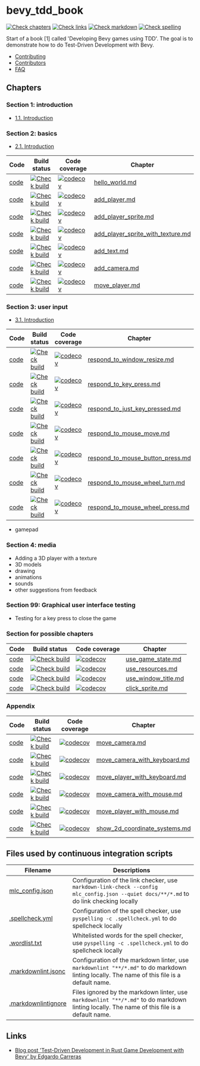 # bevy_tdd_book

<!-- markdownlint-disable MD013 --><!-- Badges cannot be split up over lines, hence will break 80 characters per line -->

[![Check chapters](https://github.com/richelbilderbeek/bevy_tdd_book/actions/workflows/check_chapters.yaml/badge.svg?branch=master)](https://github.com/richelbilderbeek/bevy_tdd_book/actions/workflows/check_chapters.yaml)
[![Check links](https://github.com/richelbilderbeek/bevy_tdd_book/actions/workflows/check_links.yaml/badge.svg?branch=master)](https://github.com/richelbilderbeek/bevy_tdd_book/actions/workflows/check_links.yaml)
[![Check markdown](https://github.com/richelbilderbeek/bevy_tdd_book/actions/workflows/check_markdown.yaml/badge.svg?branch=master)](https://github.com/richelbilderbeek/bevy_tdd_book/actions/workflows/check_markdown.yaml)
[![Check spelling](https://github.com/richelbilderbeek/bevy_tdd_book/actions/workflows/check_spelling.yaml/badge.svg?branch=master)](https://github.com/richelbilderbeek/bevy_tdd_book/actions/workflows/check_spelling.yaml)

<!-- markdownlint-enable MD013 -->

Start of a book [1] called 'Developing Bevy games using TDD'.
The goal is to demonstrate how to do Test-Driven Development with Bevy.

- [Contributing](docs/CONTRIBUTING.md)
- [Contributors](docs/misc/contributors.md)
- [FAQ](docs/misc/faq.md)

## Chapters

### Section 1: introduction

- [1.1. Introduction](docs/introduction/introduction.md)

### Section 2: basics

- [2.1. Introduction](docs/misc/basic_introduction.md)

<!-- markdownlint-disable MD013 --><!-- Tables cannot be split up over lines, hence will break 80 characters per line -->

Code                                                                                    |Build status                                                                                                                                                                                                                                                                       |Code coverage                                                                                                                                                                                                          |Chapter
-----------|-----------|-----------|------------------------------
[code](https://github.com/richelbilderbeek/bevy_tdd_book_hello_world)                   |[![Check build](https://github.com/richelbilderbeek/bevy_tdd_book_hello_world/actions/workflows/check_build.yaml/badge.svg?branch=master)](https://github.com/richelbilderbeek/bevy_tdd_book_hello_world/actions/workflows/check_build.yaml)                                       |[![codecov](https://codecov.io/gh/richelbilderbeek/bevy_tdd_book_hello_world/graph/badge.svg?token=XAVFZYDQKZ)](https://codecov.io/gh/richelbilderbeek/bevy_tdd_book_hello_world)                                      |[hello_world.md](docs/chapters/hello_world.md)
[code](https://github.com/richelbilderbeek/bevy_tdd_book_add_player)                    |[![Check build](https://github.com/richelbilderbeek/bevy_tdd_book_add_player/actions/workflows/check_build.yaml/badge.svg?branch=master)](https://github.com/richelbilderbeek/bevy_tdd_book_add_player/actions/workflows/check_build.yaml)                                         |[![codecov](https://codecov.io/gh/richelbilderbeek/bevy_tdd_book_add_player/graph/badge.svg?token=XAVFZYDQKZ)](https://codecov.io/gh/richelbilderbeek/bevy_tdd_book_add_player)                                        |[add_player.md](docs/chapters/add_player.md)
[code](https://github.com/richelbilderbeek/bevy_tdd_book_add_player_sprite)             |[![Check build](https://github.com/richelbilderbeek/bevy_tdd_book_add_player_sprite/actions/workflows/check_build.yaml/badge.svg?branch=master)](https://github.com/richelbilderbeek/bevy_tdd_book_add_player_sprite/actions/workflows/check_build.yaml)                           |[![codecov](https://codecov.io/gh/richelbilderbeek/bevy_tdd_book_add_player_sprite/graph/badge.svg?token=XAVFZYDQKZ)](https://codecov.io/gh/richelbilderbeek/bevy_tdd_book_add_player_sprite)                          |[add_player_sprite.md](docs/chapters/add_player_sprite.md)
[code](https://github.com/richelbilderbeek/bevy_tdd_book_add_player_sprite_with_texture)|[![Check build](https://github.com/richelbilderbeek/bevy_tdd_book_add_player_sprite_with_texture/actions/workflows/check_build.yaml/badge.svg?branch=master)](https://github.com/richelbilderbeek/bevy_tdd_book_add_player_sprite_with_texture/actions/workflows/check_build.yaml) |[![codecov](https://codecov.io/gh/richelbilderbeek/bevy_tdd_book_add_player_sprite_with_texture/graph/badge.svg?token=XAVFZYDQKZ)](https://codecov.io/gh/richelbilderbeek/bevy_tdd_book_add_player_sprite_with_texture)|[add_player_sprite_with_texture.md](docs/chapters/add_player_sprite_with_texture.md)
[code](https://github.com/richelbilderbeek/bevy_tdd_book_add_text)                      |[![Check build](https://github.com/richelbilderbeek/bevy_tdd_book_add_text/actions/workflows/check_build.yaml/badge.svg?branch=master)](https://github.com/richelbilderbeek/bevy_tdd_book_add_text/actions/workflows/check_build.yaml)                                             |[![codecov](https://codecov.io/gh/richelbilderbeek/bevy_tdd_book_add_text/graph/badge.svg?token=XAVFZYDQKZ)](https://codecov.io/gh/richelbilderbeek/bevy_tdd_book_add_text)                                            |[add_text.md](docs/chapters/add_text.md)
[code](https://github.com/richelbilderbeek/bevy_tdd_book_add_camera)                    |[![Check build](https://github.com/richelbilderbeek/bevy_tdd_book_add_camera/actions/workflows/check_build.yaml/badge.svg?branch=master)](https://github.com/richelbilderbeek/bevy_tdd_book_add_camera/actions/workflows/check_build.yaml)                                         |[![codecov](https://codecov.io/gh/richelbilderbeek/bevy_tdd_book_add_camera/graph/badge.svg?token=XAVFZYDQKZ)](https://codecov.io/gh/richelbilderbeek/bevy_tdd_book_add_camera)                                        |[add_camera.md](docs/chapters/add_camera.md)
[code](https://github.com/richelbilderbeek/bevy_tdd_book_move_player)                   |[![Check build](https://github.com/richelbilderbeek/bevy_tdd_book_move_player/actions/workflows/check_build.yaml/badge.svg?branch=master)](https://github.com/richelbilderbeek/bevy_tdd_book_move_player/actions/workflows/check_build.yaml)                                       |[![codecov](https://codecov.io/gh/richelbilderbeek/bevy_tdd_book_move_player/graph/badge.svg?token=XAVFZYDQKZ)](https://codecov.io/gh/richelbilderbeek/bevy_tdd_book_move_player)                                      |[move_player.md](docs/chapters/move_player.md)

<!-- markdownlint-enable MD013 -->

### Section 3: user input

- [3.1. Introduction](docs/misc/respond_to_input_introduction.md)

<!-- markdownlint-disable MD013 --><!-- Tables cannot be split up over lines, hence will break 80 characters per line -->

Code                                                                                    |Build status                                                                                                                                                                                                                                                                       |Code coverage                                                                                                                                                                                                          |Chapter
-----------|-----------|-----------|------------------------------
[code](https://github.com/richelbilderbeek/bevy_tdd_book_respond_to_window_resize)      |[![Check build](https://github.com/richelbilderbeek/bevy_tdd_book_respond_to_window_resize/actions/workflows/check_build.yaml/badge.svg?branch=master)](https://github.com/richelbilderbeek/bevy_tdd_book_respond_to_window_resize/actions/workflows/check_build.yaml)             |[![codecov](https://codecov.io/gh/richelbilderbeek/bevy_tdd_book_respond_to_window_resize/graph/badge.svg?token=XAVFZYDQKZ)](https://codecov.io/gh/richelbilderbeek/bevy_tdd_book_respond_to_window_resize)            |[respond_to_window_resize.md](docs/chapters/respond_to_window_resize.md)
[code](https://github.com/richelbilderbeek/bevy_tdd_book_respond_to_key_press)          |[![Check build](https://github.com/richelbilderbeek/bevy_tdd_book_respond_to_key_press/actions/workflows/check_build.yaml/badge.svg?branch=master)](https://github.com/richelbilderbeek/bevy_tdd_book_respond_to_key_press/actions/workflows/check_build.yaml)                     |[![codecov](https://codecov.io/gh/richelbilderbeek/bevy_tdd_book_respond_to_key_press/graph/badge.svg?token=XAVFZYDQKZ)](https://codecov.io/gh/richelbilderbeek/bevy_tdd_book_respond_to_key_press)                    |[respond_to_key_press.md](docs/chapters/respond_to_key_press.md)
[code](https://github.com/richelbilderbeek/bevy_tdd_book_respond_to_just_key_pressed)   |[![Check build](https://github.com/richelbilderbeek/bevy_tdd_book_respond_to_just_key_pressed/actions/workflows/check_build.yaml/badge.svg?branch=master)](https://github.com/richelbilderbeek/bevy_tdd_book_respond_to_just_key_pressed/actions/workflows/check_build.yaml)       |[![codecov](https://codecov.io/gh/richelbilderbeek/bevy_tdd_book_respond_to_just_key_pressed/graph/badge.svg?token=XAVFZYDQKZ)](https://codecov.io/gh/richelbilderbeek/bevy_tdd_book_respond_to_just_key_pressed)      |[respond_to_just_key_pressed.md](docs/chapters/respond_to_just_key_pressed.md)
[code](https://github.com/richelbilderbeek/bevy_tdd_book_respond_to_mouse_move)         |[![Check build](https://github.com/richelbilderbeek/bevy_tdd_book_respond_to_mouse_move/actions/workflows/check_build.yaml/badge.svg?branch=master)](https://github.com/richelbilderbeek/bevy_tdd_book_respond_to_mouse_move/actions/workflows/check_build.yaml)                   |[![codecov](https://codecov.io/gh/richelbilderbeek/bevy_tdd_book_respond_to_mouse_move/graph/badge.svg?token=XAVFZYDQKZ)](https://codecov.io/gh/richelbilderbeek/bevy_tdd_book_respond_to_mouse_move)                  |[respond_to_mouse_move.md](docs/chapters/respond_to_mouse_move.md)
[code](https://github.com/richelbilderbeek/bevy_tdd_book_respond_to_mouse_button_press) |[![Check build](https://github.com/richelbilderbeek/bevy_tdd_book_respond_to_mouse_button_press/actions/workflows/check_build.yaml/badge.svg?branch=master)](https://github.com/richelbilderbeek/bevy_tdd_book_respond_to_mouse_button_press/actions/workflows/check_build.yaml)   |[![codecov](https://codecov.io/gh/richelbilderbeek/bevy_tdd_book_respond_to_mouse_button_press/graph/badge.svg?token=XAVFZYDQKZ)](https://codecov.io/gh/richelbilderbeek/bevy_tdd_book_respond_to_mouse_button_press)  |[respond_to_mouse_button_press.md](docs/chapters/respond_to_mouse_button_press.md)
[code](https://github.com/richelbilderbeek/bevy_tdd_book_respond_to_mouse_wheel_turn)   |[![Check build](https://github.com/richelbilderbeek/bevy_tdd_book_respond_to_mouse_wheel_turn/actions/workflows/check_build.yaml/badge.svg?branch=master)](https://github.com/richelbilderbeek/bevy_tdd_book_respond_to_mouse_wheel_turn/actions/workflows/check_build.yaml)       |[![codecov](https://codecov.io/gh/richelbilderbeek/bevy_tdd_book_respond_to_mouse_wheel_turn/graph/badge.svg?token=XAVFZYDQKZ)](https://codecov.io/gh/richelbilderbeek/bevy_tdd_book_respond_to_mouse_wheel_turn)      |[respond_to_mouse_wheel_turn.md](docs/chapters/respond_to_mouse_wheel_turn.md)
[code](https://github.com/richelbilderbeek/bevy_tdd_book_respond_to_mouse_wheel_press)  |[![Check build](https://github.com/richelbilderbeek/bevy_tdd_book_respond_to_mouse_wheel_press/actions/workflows/check_build.yaml/badge.svg?branch=master)](https://github.com/richelbilderbeek/bevy_tdd_book_respond_to_mouse_wheel_press/actions/workflows/check_build.yaml)     |[![codecov](https://codecov.io/gh/richelbilderbeek/bevy_tdd_book_respond_to_mouse_wheel_press/graph/badge.svg?token=XAVFZYDQKZ)](https://codecov.io/gh/richelbilderbeek/bevy_tdd_book_respond_to_mouse_wheel_press)    |[respond_to_mouse_wheel_press.md](docs/chapters/respond_to_mouse_wheel_press.md)

<!-- markdownlint-enable MD013 -->

- gamepad


### Section 4: media

- Adding a 3D player with a texture
- 3D models
- drawing
- animations
- sounds
- other suggestions from feedback

### Section 99: Graphical user interface testing

- Testing for a key press to close the game

### Section for possible chapters

<!-- markdownlint-disable MD013 --><!-- Tables cannot be split up over lines, hence will break 80 characters per line -->

Code                                                                                    |Build status                                                                                                                                                                                                                                                                       |Code coverage                                                                                                                                                                                                          |Chapter
-----------|-----------|-----------|------------------------------
[code](https://github.com/richelbilderbeek/bevy_tdd_book_use_game_state)   |[![Check build](https://github.com/richelbilderbeek/bevy_tdd_book_use_game_state/actions/workflows/check_build.yaml/badge.svg?branch=master)](https://github.com/richelbilderbeek/bevy_tdd_book_use_game_state/actions/workflows/check_build.yaml)   |[![codecov](https://codecov.io/gh/richelbilderbeek/bevy_tdd_book_use_game_state/graph/badge.svg?token=XAVFZYDQKZ)](https://codecov.io/gh/richelbilderbeek/bevy_tdd_book_use_game_state)          |[use_game_state.md](docs/chapters/use_game_state.md)
[code](https://github.com/richelbilderbeek/bevy_tdd_book_use_resources)    |[![Check build](https://github.com/richelbilderbeek/bevy_tdd_book_use_resources/actions/workflows/check_build.yaml/badge.svg?branch=master)](https://github.com/richelbilderbeek/bevy_tdd_book_use_resources/actions/workflows/check_build.yaml)   |[![codecov](https://codecov.io/gh/richelbilderbeek/bevy_tdd_book_use_resources/graph/badge.svg?token=XAVFZYDQKZ)](https://codecov.io/gh/richelbilderbeek/bevy_tdd_book_use_resources)              |[use_resources.md](docs/chapters/use_resources.md)
[code](https://github.com/richelbilderbeek/bevy_tdd_book_use_window_title) |[![Check build](https://github.com/richelbilderbeek/bevy_tdd_book_use_window_title/actions/workflows/check_build.yaml/badge.svg?branch=master)](https://github.com/richelbilderbeek/bevy_tdd_book_use_window_title/actions/workflows/check_build.yaml)   |[![codecov](https://codecov.io/gh/richelbilderbeek/bevy_tdd_book_use_window_title/graph/badge.svg?token=XAVFZYDQKZ)](https://codecov.io/gh/richelbilderbeek/bevy_tdd_book_use_window_title)  |[use_window_title.md](docs/chapters/use_window_title.md)
[code](https://github.com/richelbilderbeek/bevy_tdd_book_click_sprite)     |[![Check build](https://github.com/richelbilderbeek/bevy_tdd_book_click_sprite/actions/workflows/check_build.yaml/badge.svg?branch=master)](https://github.com/richelbilderbeek/bevy_tdd_book_click_sprite/actions/workflows/check_build.yaml)   |[![codecov](https://codecov.io/gh/richelbilderbeek/bevy_tdd_book_click_sprite/graph/badge.svg?token=XAVFZYDQKZ)](https://codecov.io/gh/richelbilderbeek/bevy_tdd_book_click_sprite)                  |[click_sprite.md](docs/chapters/click_sprite.md)

<!-- markdownlint-enable MD013 -->

### Appendix

<!-- markdownlint-disable MD013 --><!-- Tables cannot be split up over lines, hence will break 80 characters per line -->

Code                                                                                    |Build status                                                                                                                                                                                                                                                                       |Code coverage                                                                                                                                                                                                          |Chapter
-----------|-----------|-----------|------------------------------
[code](https://github.com/richelbilderbeek/bevy_tdd_book_move_camera)                |[![Check build](https://github.com/richelbilderbeek/bevy_tdd_book_move_camera/actions/workflows/check_build.yaml/badge.svg?branch=master)](https://github.com/richelbilderbeek/bevy_tdd_book_move_camera/actions/workflows/check_build.yaml)                               |[![codecov](https://codecov.io/gh/richelbilderbeek/bevy_tdd_book_move_camera/graph/badge.svg?token=XAVFZYDQKZ)](https://codecov.io/gh/richelbilderbeek/bevy_tdd_book_move_camera)                                |[move_camera.md](docs/chapters/move_camera.md)
[code](https://github.com/richelbilderbeek/bevy_tdd_book_move_camera_with_keyboard)  |[![Check build](https://github.com/richelbilderbeek/bevy_tdd_book_move_camera_with_keyboard/actions/workflows/check_build.yaml/badge.svg?branch=master)](https://github.com/richelbilderbeek/bevy_tdd_book_move_camera_with_keyboard/actions/workflows/check_build.yaml)   |[![codecov](https://codecov.io/gh/richelbilderbeek/bevy_tdd_book_move_camera_with_keyboard/graph/badge.svg?token=XAVFZYDQKZ)](https://codecov.io/gh/richelbilderbeek/bevy_tdd_book_move_camera_with_keyboard)    |[move_camera_with_keyboard.md](docs/chapters/move_camera_with_keyboard.md)
[code](https://github.com/richelbilderbeek/bevy_tdd_book_move_player_with_keyboard)  |[![Check build](https://github.com/richelbilderbeek/bevy_tdd_book_move_player_with_keyboard/actions/workflows/check_build.yaml/badge.svg?branch=master)](https://github.com/richelbilderbeek/bevy_tdd_book_move_player_with_keyboard/actions/workflows/check_build.yaml)   |[![codecov](https://codecov.io/gh/richelbilderbeek/bevy_tdd_book_move_player_with_keyboard/graph/badge.svg?token=XAVFZYDQKZ)](https://codecov.io/gh/richelbilderbeek/bevy_tdd_book_move_player_with_keyboard)    |[move_player_with_keyboard.md](docs/chapters/move_player_with_keyboard.md)
[code](https://github.com/richelbilderbeek/bevy_tdd_book_move_camera_with_mouse)     |[![Check build](https://github.com/richelbilderbeek/bevy_tdd_book_move_camera_with_mouse/actions/workflows/check_build.yaml/badge.svg?branch=master)](https://github.com/richelbilderbeek/bevy_tdd_book_move_camera_with_mouse/actions/workflows/check_build.yaml)         |[![codecov](https://codecov.io/gh/richelbilderbeek/bevy_tdd_book_move_camera_with_mouse/graph/badge.svg?token=XAVFZYDQKZ)](https://codecov.io/gh/richelbilderbeek/bevy_tdd_book_move_camera_with_mouse)          |[move_camera_with_mouse.md](docs/chapters/move_camera_with_mouse.md)
[code](https://github.com/richelbilderbeek/bevy_tdd_book_move_player_with_mouse)     |[![Check build](https://github.com/richelbilderbeek/bevy_tdd_book_move_player_with_mouse/actions/workflows/check_build.yaml/badge.svg?branch=master)](https://github.com/richelbilderbeek/bevy_tdd_book_move_player_with_mouse/actions/workflows/check_build.yaml)         |[![codecov](https://codecov.io/gh/richelbilderbeek/bevy_tdd_book_move_player_with_mouse/graph/badge.svg?token=XAVFZYDQKZ)](https://codecov.io/gh/richelbilderbeek/bevy_tdd_book_move_player_with_mouse)          |[move_player_with_mouse.md](docs/chapters/move_player_with_mouse.md)
[code](https://github.com/richelbilderbeek/bevy_tdd_book_show_2d_coordinate_systems) |[![Check build](https://github.com/richelbilderbeek/bevy_tdd_book_show_2d_coordinate_systems/actions/workflows/check_build.yaml/badge.svg?branch=master)](https://github.com/richelbilderbeek/bevy_tdd_book_show_2d_coordinate_systems/actions/workflows/check_build.yaml) |[![codecov](https://codecov.io/gh/richelbilderbeek/bevy_tdd_book_show_2d_coordinate_systems/graph/badge.svg?token=XAVFZYDQKZ)](https://codecov.io/gh/richelbilderbeek/bevy_tdd_book_show_2d_coordinate_systems)  |[show_2d_coordinate_systems.md](docs/chapters/show_2d_coordinate_systems.md)

<!-- markdownlint-enable MD013 -->

## Files used by continuous integration scripts

<!-- markdownlint-disable MD013 --><!-- Tables cannot be split up over lines, hence will break 80 characters per line -->

Filename                                  |Descriptions
------------------------------------------|--------------------------------------------------------------------------------------------------------------------------------------
[mlc_config.json](mlc_config.json)        |Configuration of the link checker, use `markdown-link-check --config mlc_config.json --quiet docs/**/*.md` to do link checking locally
[.spellcheck.yml](.spellcheck.yml)        |Configuration of the spell checker, use `pyspelling -c .spellcheck.yml` to do spellcheck locally
[.wordlist.txt](.wordlist.txt)            |Whitelisted words for the spell checker, use `pyspelling -c .spellcheck.yml` to do spellcheck locally
[.markdownlint.jsonc](.markdownlint.jsonc)|Configuration of the markdown linter, use `markdownlint "**/*.md"` to do markdown linting locally. The name of this file is a default name.
[.markdownlintignore](.markdownlintignore)|Files ignored by the markdown linter, use `markdownlint "**/*.md"` to do markdown linting locally. The name of this file is a default name.

<!-- markdownlint-enable MD013 -->

## Links

- [Blog post 'Test-Driven Development in Rust Game Development with Bevy' by Edgardo Carreras](https://edgardocarreras.com/blog/tdd-in-rust-game-engine-bevy/)
